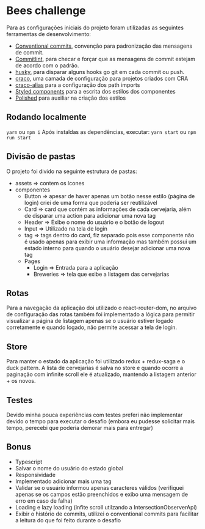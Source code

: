 # Bees challenge

Para as configurações iniciais do projeto foram utilizadas as seguintes ferramentas de desenvolvimento:
- [Conventional commits](https://www.conventionalcommits.org/en/v1.0.0/), convenção para padronização das mensagens de commit.
- [Commitlint](https://commitlint.js.org/#/guides-local-setup), para checar e forçar que as mensagens de commit estejam de acordo com o padrão.
- [husky](https://typicode.github.io/husky/#/), para disparar alguns hooks go git em cada commit ou push.
- [craco](https://github.com/gsoft-inc/craco/blob/master/packages/craco/README.md#installation), uma camada de configuração para projetos criados com CRA
- [craco-alias](https://github.com/risenforces/craco-alias) para a configuração dos path imports
- [Styled components](https://styled-components.com/) para a escrita dos estilos dos componentes
- [Polished](https://github.com/styled-components/polished) para auxiliar na criação dos estilos

## Rodando localmente
``` yarn ``` ou ``` npm i ```
Após instaldas as dependências, executar:
``` yarn start ``` ou ``` npm run start ```

## Divisão de pastas
O projeto foi divido na seguinte estrutura de pastas:
  - assets => contem os ícones
  - componentes
    - Button => apesar de haver apenas um botão nesse estilo (página de login) criei de uma forma que poderia ser reutilizável
    - Card => card que contém as informações de cada cervejaria, além de disparar uma action para adicionar uma nova tag
    - Header => Exibe o nome do usuário e o botão de logout
    - Input => Utilizado na tela de login
    - tag => tags dentro do card, fiz separado pois esse componente não é usado apenas para exibir uma informação mas também possui um estado
            interno para quando o usuário desejar adicionar uma nova tag
    - Pages
        - Login => Entrada para a aplicação
        - Breweries => tela que exibe a listagem das cervejarias
## Rotas
Para a navegação da aplicação doi utilizado o react-router-dom, no arquivo de configuração das rotas também foi implementado a lógica para permitir visualizar a página de listagem apenas se o usuário estiver logado corretamente e quando logado, não permite acessar a tela de login.
## Store
Para manter o estado da aplicação foi utilizado redux + redux-saga e o duck pattern. A lista de cervejarias é salva no store e quando ocorre a paginação com infinite scroll ele é atualizado, mantendo a listagem anterior + os novos.
## Testes
Devido minha pouca experiências com testes preferi não implementar devido o tempo para executar o desafio (embora eu pudesse solicitar mais tempo, perecebi que poderia demorar mais para entregar)
## Bonus
- Typescript
- Salvar o nome do usuário do estado global
- Responsividade
- Implementado adicionar mais uma tag
- Validar se o usuário informou apenas caracteres válidos (verifiquei apenas se os campos estão preenchidos e exibo uma mensagem de erro em caso de falha)
- Loading e lazy loading (infite scroll utilzando a IntersectionObserverApi)
- Exibir o histório de commits, utilizei o conventional commits para facilitar a leitura do que foi feito durante o desafio
